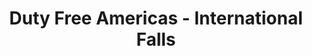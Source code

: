 ---
title: "Duty Free Americas - International Falls"
url: /international-falls/duty-free-americas-international-falls/
shop: Lebensmittel
---